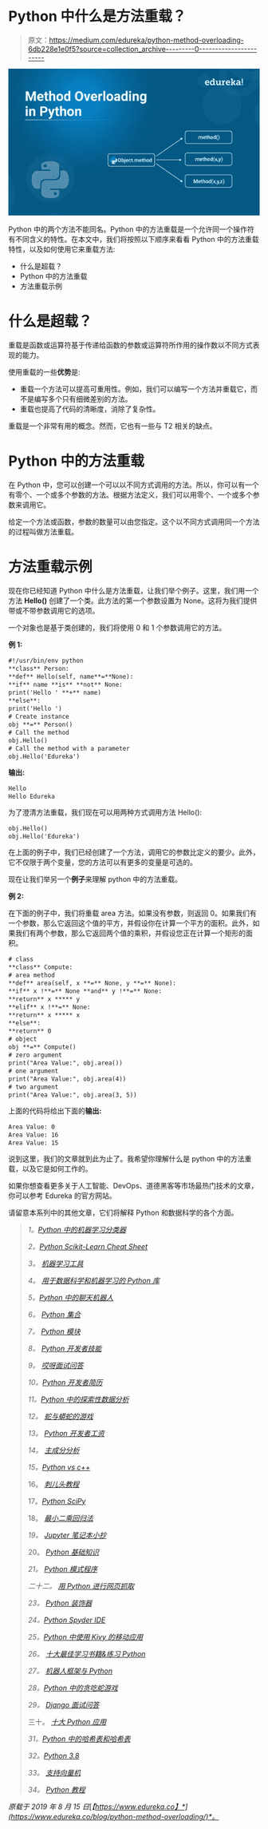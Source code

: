 # Python 中什么是方法重载？

> 原文：<https://medium.com/edureka/python-method-overloading-6db228e1e0f5?source=collection_archive---------0----------------------->

![](img/473d17213122bf0af72b14ea196a2a96.png)

Python 中的两个方法不能同名。Python 中的方法重载是一个允许同一个操作符有不同含义的特性。在本文中，我们将按照以下顺序来看看 Python 中的方法重载特性，以及如何使用它来重载方法:

*   什么是超载？
*   Python 中的方法重载
*   方法重载示例

# 什么是超载？

重载是函数或运算符基于传递给函数的参数或运算符所作用的操作数以不同方式表现的能力。

使用重载的一些**优势**是:

*   重载一个方法可以提高可重用性。例如，我们可以编写一个方法并重载它，而不是编写多个只有细微差别的方法。
*   重载也提高了代码的清晰度，消除了复杂性。

重载是一个非常有用的概念。然而，它也有一些与 T2 相关的缺点。

# Python 中的方法重载

在 Python 中，您可以创建一个可以以不同方式调用的方法。所以，你可以有一个有零个、一个或多个参数的方法。根据方法定义，我们可以用零个、一个或多个参数来调用它。

给定一个方法或函数，参数的数量可以由您指定。这个以不同方式调用同一个方法的过程叫做方法重载。

# 方法重载示例

现在你已经知道 Python 中什么是方法重载，让我们举个例子。这里，我们用一个方法 **Hello()** 创建了一个类。此方法的第一个参数设置为 None。这将为我们提供带或不带参数调用它的选项。

一个对象也是基于类创建的，我们将使用 0 和 1 个参数调用它的方法。

**例 1:**

```
#!/usr/bin/env python
**class** Person:
**def** Hello(self, name**=**None):
**if** name **is** **not** None:
print('Hello ' **+** name)
**else**:
print('Hello ')
# Create instance
obj **=** Person()
# Call the method
obj.Hello()
# Call the method with a parameter
obj.Hello('Edureka')
```

**输出:**

```
Hello
Hello Edureka
```

为了澄清方法重载，我们现在可以用两种方式调用方法 Hello():

```
obj.Hello()
obj.Hello('Edureka')
```

在上面的例子中，我们已经创建了一个方法，调用它的参数比定义的要少。此外，它不仅限于两个变量，您的方法可以有更多的变量是可选的。

现在让我们举另一个**例子**来理解 python 中的方法重载。

**例 2:**

在下面的例子中，我们将重载 area 方法。如果没有参数，则返回 0。如果我们有一个参数，那么它返回这个值的平方，并假设你在计算一个平方的面积。此外，如果我们有两个参数，那么它返回两个值的乘积，并假设您正在计算一个矩形的面积。

```
# class
**class** Compute:
# area method
**def** area(self, x **=** None, y **=** None):
**if** x !**=** None **and** y !**=** None:
**return** x ***** y
**elif** x !**=** None:
**return** x ***** x
**else**:
**return** 0
# object
obj **=** Compute()
# zero argument
print("Area Value:", obj.area())
# one argument
print("Area Value:", obj.area(4))
# two argument
print("Area Value:", obj.area(3, 5))
```

上面的代码将给出下面的**输出:**

```
Area Value: 0
Area Value: 16
Area Value: 15
```

说到这里，我们的文章就到此为止了。我希望你理解什么是 python 中的方法重载，以及它是如何工作的。

如果你想查看更多关于人工智能、DevOps、道德黑客等市场最热门技术的文章，你可以参考 Edureka 的官方网站。

请留意本系列中的其他文章，它们将解释 Python 和数据科学的各个方面。

> *1。*[*Python 中的机器学习分类器*](/edureka/machine-learning-classifier-c02fbd8400c9)
> 
> *2。*[*Python Scikit-Learn Cheat Sheet*](/edureka/python-scikit-learn-cheat-sheet-9786382be9f5)
> 
> *3。* [*机器学习工具*](/edureka/python-libraries-for-data-science-and-machine-learning-1c502744f277)
> 
> *4。* [*用于数据科学和机器学习的 Python 库*](/edureka/python-libraries-for-data-science-and-machine-learning-1c502744f277)
> 
> *5。*[*Python 中的聊天机器人*](/edureka/how-to-make-a-chatbot-in-python-b68fd390b219)
> 
> *6。* [*Python 集合*](/edureka/collections-in-python-d0bc0ed8d938)
> 
> *7。* [*Python 模块*](/edureka/python-modules-abb0145a5963)
> 
> *8。* [*Python 开发者技能*](/edureka/python-developer-skills-371583a69be1)
> 
> *9。* [*哎呀面试问答*](/edureka/oops-interview-questions-621fc922cdf4)
> 
> *10。*[*Python 开发者简历*](/edureka/python-developer-resume-ded7799b4389)
> 
> *11。*[*Python 中的探索性数据分析*](/edureka/exploratory-data-analysis-in-python-3ee69362a46e)
> 
> *12。* [*蛇与蟒蛇的游戏*](/edureka/python-turtle-module-361816449390)
> 
> *13。* [*Python 开发者工资*](/edureka/python-developer-salary-ba2eff6a502e)
> 
> *14。* [*主成分分析*](/edureka/principal-component-analysis-69d7a4babc96)
> 
> *15。*[*Python vs c++*](/edureka/python-vs-cpp-c3ffbea01eec)
> 
> 16。 [*刺儿头教程*](/edureka/scrapy-tutorial-5584517658fb)
> 
> 17。[*Python SciPy*](/edureka/scipy-tutorial-38723361ba4b)
> 
> 18。 [*最小二乘回归法*](/edureka/least-square-regression-40b59cca8ea7)
> 
> *19。* [*Jupyter 笔记本小抄*](/edureka/jupyter-notebook-cheat-sheet-88f60d1aca7)
> 
> 20。 [*Python 基础知识*](/edureka/python-basics-f371d7fc0054)
> 
> *21。* [*Python 模式程序*](/edureka/python-pattern-programs-75e1e764a42f)
> 
> *二十二。* [*用 Python 进行网页抓取*](/edureka/web-scraping-with-python-d9e6506007bf)
> 
> *23。* [*Python 装饰器*](/edureka/python-decorator-tutorial-bf7b21278564)
> 
> *24。*[*Python Spyder IDE*](/edureka/spyder-ide-2a91caac4e46)
> 
> *25。*[*Python 中使用 Kivy 的移动应用*](/edureka/kivy-tutorial-9a0f02fe53f5)
> 
> *26。* [*十大最佳学习书籍&练习 Python*](/edureka/best-books-for-python-11137561beb7)
> 
> *27。* [*机器人框架与 Python*](/edureka/robot-framework-tutorial-f8a75ab23cfd)
> 
> *28。*[*Python 中的贪吃蛇游戏*](/edureka/snake-game-with-pygame-497f1683eeaa)
> 
> *29。* [*Django 面试问答*](/edureka/django-interview-questions-a4df7bfeb7e8)
> 
> 三十。 [*十大 Python 应用*](/edureka/python-applications-18b780d64f3b)
> 
> *31。*[*Python 中的哈希表和哈希表*](/edureka/hash-tables-and-hashmaps-in-python-3bd7fc1b00b4)
> 
> *32。*[*Python 3.8*](/edureka/whats-new-python-3-8-7d52cda747b)
> 
> *33。* [*支持向量机*](/edureka/support-vector-machine-in-python-539dca55c26a)
> 
> *34。* [*Python 教程*](/edureka/python-tutorial-be1b3d015745)

*原载于 2019 年 8 月 15 日*[*【https://www.edureka.co】*](https://www.edureka.co/blog/python-method-overloading/)*。*